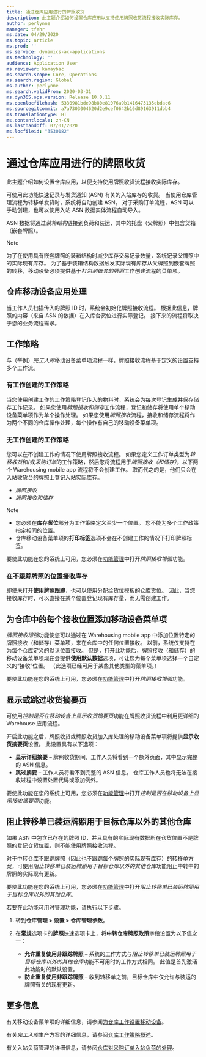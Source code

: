 ```yaml
---
title: 通过仓库应用进行的牌照收货
description: 此主题介绍如何设置仓库应用以支持使用牌照收货流程接收实际库存。
author: perlynne
manager: tfehr
ms.date: 04/29/2020
ms.topic: article
ms.prod: ''
ms.service: dynamics-ax-applications
ms.technology: ''
audience: Application User
ms.reviewer: kamaybac
ms.search.scope: Core, Operations
ms.search.region: Global
ms.author: perlynne
ms.search.validFrom: 2020-03-31
ms.dyn365.ops.version: Release 10.0.11
ms.openlocfilehash: 5330981bde98b80e81076a9b1416473135ebdac6
ms.sourcegitcommit: a7a7303004620d2e9cef0642b16d89163911dbb4
ms.translationtype: HT
ms.contentlocale: zh-CN
ms.lasthandoff: 07/01/2020
ms.locfileid: "3530182"
---
```

# <a name="license-plate-receiving-via-the-warehouse-app"></a>通过仓库应用进行的牌照收货

此主题介绍如何设置仓库应用，以便支持使用牌照收货流程接收实际库存。

可使用此功能快速记录与发货通知 (ASN) 有关的入站库存的收货。 当使用仓库管理流程为转移单发货时，系统将自动创建 ASN。 对于采购订单流程，ASN 可以手动创建，也可以使用入站 ASN 数据实体流程自动导入。

ASN 数据将通过*装箱结构*链接到负荷和装运，其中的托盘（父牌照）中包含货箱（嵌套牌照）。

> [!NOTE]
> 为了在使用具有嵌套牌照的装箱结构时减少库存交易记录数量，系统记录父牌照中的实际现有库存。 为了基于装箱结构数据触发实际现有库存从父牌照到嵌套牌照的转移，移动设备必须提供基于*打包到嵌套的牌照*工作创建流程的菜单项。

## <a name="warehousing-mobile-device-app-processing"></a>仓库移动设备应用处理

当工作人员扫描传入的牌照 ID 时，系统会初始化牌照接收流程。 根据此信息，牌照的内容（来自 ASN 的数据）在入库台货位进行实际登记。 接下来的流程将取决于您的业务流程需求。

## <a name="work-policies"></a>工作策略

与（举例）*完工入库*移动设备菜单项流程一样，牌照接收流程基于定义的设置支持多个工作流。

### <a name="work-policies-with-work-creation"></a>有工作创建的工作策略

当您使用创建工作的工作策略登记传入的物料时，系统会为每次登记生成并保存储存工作记录。 如果您使用*牌照接收和储存*工作流程，登记和储存将使用单个移动设备菜单项作为单个操作处理。 如果您使用*牌照接收*流程，接收和储存流程将作为两个不同的仓库操作处理，每个操作有自己的移动设备菜单项。

### <a name="work-policies-without-work-creation"></a>无工作创建的工作策略

您可以在不创建工作的情况下使用牌照接收流程。 如果您定义工作订单类型为*转移收货*和/或*采购订单*的工作策略，然后您将流程用于*牌照接收（和储存）*，以下两个 Warehousing mobile app 流程将不会创建工作。 取而代之的是，他们只会在入站收货台的牌照上登记入站实际库存。

- *牌照接收*
- *牌照接收和储存*

> [!NOTE]
> - 您必须在**库存货位**部分为工作策略定义至少一个位置。 您不能为多个工作政策指定相同的位置。
> - 仓库移动设备菜单项的**打印标签**选项不会在不创建工作的情况下打印牌照标签。

要使此功能在您的系统上可用，您必须在[功能管理](../../fin-ops-core/fin-ops/get-started/feature-management/feature-management-overview.md)中打开*牌照接收增强*功能。

### <a name="receive-inventory-on-a-location-that-doesnt-track-license-plates"></a>在不跟踪牌照的位置接收库存

即使未打开**使用牌照跟踪**，也可以使用分配给货位模板的仓库货位。 因此，当您接收库存时，可以直接在某个位置登记现有库存量，而无需创建工作。

## <a name="add-mobile-device-menu-items-for-each-receiving-location-in-a-warehouse"></a>为仓库中的每个接收位置添加移动设备菜单项

*牌照接收增强*功能使您可以通过在 Warehousing mobile app 中添加位置特定的牌照接收（和储存）菜单项，来在仓库中的任何位置接收。 以前，系统仅支持在为每个仓库定义的默认位置接收。 但是，打开此功能后，牌照接收（和储存）的移动设备菜单项现在会提供**使用默认数据**选项，可让您为每个菜单项选择一个自定义的“接收”位置。 （此选项已经可用于某些其他类型的菜单项。）

要使此功能在您的系统上可用，您必须在[功能管理](../../fin-ops-core/fin-ops/get-started/feature-management/feature-management-overview.md)中打开*牌照接收增强*功能。

## <a name="show-or-skip-the-receiving-summary-page"></a>显示或跳过收货摘要页

可使用*控制是否在移动设备上显示收货摘要页*功能在牌照收货流程中利用更详细的 Warehouse 应用流程。

开启此功能之后，牌照收货或牌照收货加入库处理的移动设备菜单项将提供**显示收货摘要页**设置。 此设置具有以下选项：

- **显示详细摘要** – 牌照收货期间，工作人员将看到一个额外页面，其中显示完整的 ASN 信息。
- **跳过摘要** – 工作人员将看不到完整的 ASN 信息。 仓库工作人员也将无法在接收过程中设置处置代码或添加例外。

要使此功能在您的系统上可用，您必须在[功能管理](../../fin-ops-core/fin-ops/get-started/feature-management/feature-management-overview.md)中打开*控制是否在移动设备上显示接收摘要页*功能。

## <a name="prevent-transfer-ordershipped-license-plates-from-being-used-at-warehouses-other-than-the-destination-warehouse"></a>阻止转移单已装运牌照用于目标仓库以外的其他仓库

如果 ASN 中包含已存在的牌照 ID，并且具有的实际现有数据所在仓货位置不是牌照的登记仓货位置，则不能使用牌照接收流程。

对于中转仓库不跟踪牌照（因此也不跟踪每个牌照的实际现有库存）的转移单方案，可使用*阻止转移单已装运牌照用于目标仓库以外的其他仓库*功能阻止中转中的牌照的实际现有更新。

要使此功能在您的系统上可用，您必须在[功能管理](../../fin-ops-core/fin-ops/get-started/feature-management/feature-management-overview.md)中打开*阻止转移单已装运牌照用于目标仓库以外的其他仓库*。

若要在此功能可用时管理功能，请执行以下步骤。

1. 转到**仓库管理 \> 设置 \> 仓库管理参数**。
1. 在**常规**选项卡的**牌照**快速选项卡上，将**中转仓库牌照政策**字段设置为以下值之一：

    - **允许重复使用非跟踪牌照** – 系统的工作方式与*阻止转移单已装运牌照用于目标仓库以外的其他仓库*功能不可用时的工作方式相同。 此值是首先激活此功能时的默认设置。
    - **防止重复使用非跟踪牌照** – 收到转移单之前，目标仓库中仅允许与装运的牌照有关的现有更新。

## <a name="more-information"></a>更多信息

有关移动设备菜单项的详细信息，请参阅[为仓库工作设置移动设备](configure-mobile-devices-warehouse.md)。

有关*完工入库*生产方案的详细信息，请参阅[仓库工作策略概述](warehouse-work-policies.md)。

有关入站负荷管理的详细信息，请参阅[仓库对采购订单入站负荷的处理](inbound-load-handling.md)。
